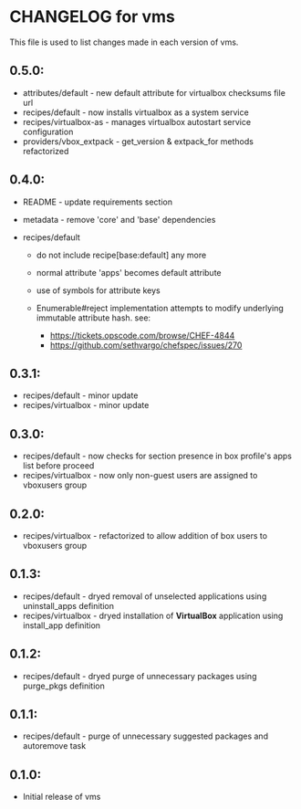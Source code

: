 # CHANGELOG for vms

This file is used to list changes made in each version of vms.

## 0.5.0:

* attributes/default     - new default attribute for virtualbox checksums file url
* recipes/default        - now installs virtualbox as a system service
* recipes/virtualbox-as  - manages virtualbox autostart service configuration
* providers/vbox_extpack - get_version & extpack_for methods refactorized

## 0.4.0:

* README   - update requirements section
* metadata - remove 'core' and 'base' dependencies

* recipes/default

  - do not include recipe[base:default] any more
  - normal attribute 'apps' becomes default attribute
  - use of symbols for attribute keys
  - Enumerable#reject implementation attempts to modify underlying immutable attribute hash. see:

    + https://tickets.opscode.com/browse/CHEF-4844
    + https://github.com/sethvargo/chefspec/issues/270

## 0.3.1:

* recipes/default    - minor update
* recipes/virtualbox - minor update

## 0.3.0:

* recipes/default    - now checks for section presence in box profile's apps list before proceed
* recipes/virtualbox - now only non-guest users are assigned to vboxusers group

## 0.2.0:

* recipes/virtualbox - refactorized to allow addition of box users to vboxusers group

## 0.1.3:

* recipes/default - dryed removal of unselected applications using uninstall_apps definition
* recipes/virtualbox - dryed installation of __VirtualBox__ application using install_app definition

## 0.1.2:

* recipes/default - dryed purge of unnecessary packages using purge_pkgs definition

## 0.1.1:

* recipes/default - purge of unnecessary suggested packages and autoremove task

## 0.1.0:

* Initial release of vms

